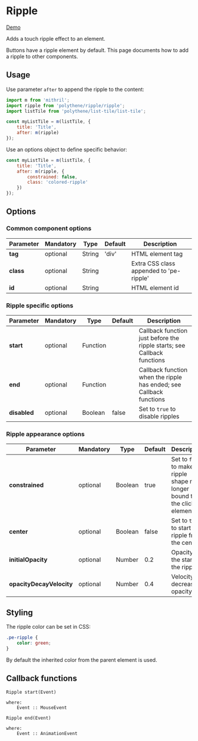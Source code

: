 # Ripple

<a class="btn-demo" href="http://arthurclemens.github.io/Polythene-examples/index.html#/ripple">Demo</a>

Adds a touch ripple effect to an element.

Buttons have a ripple element by default. This page documents how to add a ripple to other components.


## Usage

Use parameter `after` to append the ripple to the content:

~~~javascript
import m from 'mithril';
import ripple from 'polythene/ripple/ripple';
import listTile from 'polythene/list-tile/list-tile';

const myListTile = m(listTile, {
    title: 'Title',
    after: m(ripple)
});
~~~

Use an options object to define specific behavior:

~~~javascript
const myListTile = m(listTile, {
    title: 'Title',
    after: m(ripple, {
    	constrained: false,
    	class: 'colored-ripple'
	})
});
~~~


## Options

### Common component options

| **Parameter** |  **Mandatory** | **Type** | **Default** | **Description** |
| ------------- | -------------- | -------- | ----------- | --------------- |
| **tag** | optional | String | 'div' | HTML element tag |
| **class** | optional | String |  | Extra CSS class appended to 'pe-ripple' |
| **id** | optional | String | | HTML element id |

### Ripple specific options

| **Parameter** |  **Mandatory** | **Type** | **Default** | **Description** |
| ------------- | -------------- | -------- | ----------- | --------------- |
| **start** | optional | Function | | Callback function just before the ripple starts; see Callback functions |
| **end** | optional | Function | | Callback function when the ripple has ended; see Callback functions |
| **disabled** | optional | Boolean | false | Set to `true` to disable ripples |

### Ripple appearance options

| **Parameter** |  **Mandatory** | **Type** | **Default** | **Description** |
| ------------- | -------------- | -------- | ----------- | --------------- |
| **constrained** | optional | Boolean | true | Set to `false` to make the ripple shape no longer bound to the clicked element |
| **center** | optional | Boolean | false | Set to `true` to start the ripple from the center |
| **initialOpacity** | optional | Number | 0.2 | Opacity at the start of the ripple |
| **opacityDecayVelocity** | optional | Number | 0.4 | Velocity of decrease of opacity |


## Styling

The ripple color can be set in CSS:

~~~css
.pe-ripple {
	color: green;
}
~~~

By default the inherited color from the parent element is used.


## Callback functions

	Ripple start(Event)

	where:
	    Event :: MouseEvent

	Ripple end(Event)

	where:
	    Event :: AnimationEvent
